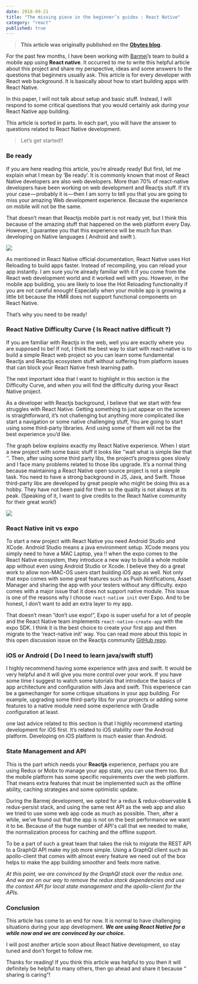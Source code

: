 ```yaml
---
date: 2018-09-21
title: "The missing piece in the beginner’s guides : React Native"
category: "react"
published: true
---
```


> **This article was originally published on the** [**Obytes blog**](https://www.obytes.com/blog/)**.**

For the past few months, I have been working with [Barmej](https://www.barmej.com/)’s team to build a mobile app using **React native**. It occurred to me to write this helpful article about this project and share my perspective, ideas and some answers to the questions that beginners usually ask. This article is for every developer with React web background. It is basically about how to start building apps with React Native.

In this paper, I will not talk about setup and basic stuff. Instead, I will respond to some critical questions that you would certainly ask during your React Native app building.

This article is sorted in parts. In each part, you will have the answer to questions related to React Native development.

> Let’s get started!!

### Be ready

If you are here reading this article, you’re already ready! But first, let me explain what I mean by ‘Be ready’. It is commonly known that most of React Native developers are also web developers. More than 70% of react-native developers have been working on web development and Reactjs stuff. If it’s your case — probably it is — then I am sorry to tell you that you are going to miss your amazing Web development experience. Because the experience on mobile will not be the same.

That doesn’t mean that Reactjs mobile part is not ready yet, but I think this because of the amazing stuff that happened on the web platform every Day. However, I guarantee you that this experience will be much fun than developing on Native languages ( Android and swift ).

![](https://cdn-images-1.medium.com/max/1600/0*T48w-NkE2rLKV4m5)

As mentioned in React Native official documentation, React Native uses Hot Reloading to build apps faster. Instead of recompiling, you can reload your app instantly. I am sure you’re already familiar with it if you come from the React web development world and it worked well with you. However, in the mobile app building, you are likely to lose the Hot Reloading functionality if you are not careful enough! Especially when your mobile app is growing a little bit because the HMR does not support functional components on React Native.

That’s why you need to be ready!

### React Native Difficulty Curve ( Is React native difficult ?)

If you are familiar with Reactjs in the web, well you are exactly where you are supposed to be! If not, I think the best way to start with react-native is to build a simple React web project so you can learn some fundamental Reactjs and Reactjs ecosystem stuff without suffering from platform issues that can block your React Native fresh learning path.

The next important idea that I want to highlight in this section is the Difficulty Curve, and when you will find the difficulty during your React Native project.

As a developer with Reactjs background, I believe that we start with few struggles with React Native. Getting something to just appear on the screen is straightforward, it’s not challenging but anything more complicated like start a navigation or some native challenging stuff, You are going to start using some third-party libraries. And using some of them will not be the best experience you’d like.

The graph below explains exactly my React Native experience. When I start a new project with some basic stuff it looks like ‘’wait what is simple like that ‘’. Then, after using some third party libs, the project’s progress goes slowly and I face many problems related to those libs upgrade. It’s a normal thing because maintaining a React Native open source project is not a simple task. You need to have a strong background in JS, Java, and Swift. Those third-party libs are developed by great people who might be doing this as a hobby. They have not been paid for them so the quality is not always at its peak. (Speaking of it, I want to give credits to the React Native community for their great work!)

![](https://cdn-images-1.medium.com/max/1600/1*W7U6g5wrfqlNIp2i0jlHeA.png)

### React Native init vs expo

To start a new project with React Native you need Android Studio and XCode. Android Studio means a java environment setup. XCode means you simply need to have a MAC Laptop, yea !! when the expo comes to the React Native ecosystem, they introduce a new way to build a whole mobile app without even using Android Studio or Xcode. I believe they do a great work to allow non-MAC-OS users start building iOS app as well. Not only that expo comes with some great features such as Push Notifications, Asset Manager and sharing the app with your testers without any difficulty. expo comes with a major issue that it does not support native module. This issue is one of the reasons why I choose `react-native init` over Expo. And to be honest, I don’t want to add an extra layer to my app.

That doesn’t mean ”don’t use expo!”, Expo is super useful for a lot of people and the React Native team implements `react-native-create-app` with the expo SDK. I think it is the best choice to create your first app and then migrate to the ‘react-native init’ way. You can read more about this topic in this open discussion issue on the Reactjs community [GitHub repo](https://github.com/react-community/create-react-native-app/issues/516).

### iOS or Android ( Do I need to learn java/swift stuff)

I highly recommend having some experience with java and swift. It would be very helpful and it will give you more control over your work. If you have some time I suggest to watch some tutorials that introduce the basics of app architecture and configuration with Java and swift. This experience can be a gamechanger for some critique situations in your app building. For example, upgrading some third-party libs for your projects or adding some features to a native module need some experience with Gradle configuration at least.

one last advice related to this section is that I highly recommend starting development for iOS first. It’s related to iOS stability over the Android platform. Developing on iOS platform is much easier than Android.

### State Management and API

This is the part which needs your **Reactjs** experience, perhaps you are using Redux or Mobx to manage your app state, you can use them too. But the mobile platform has some specific requirements over the web platform. That means extra features that must be implemented such as the offline ability, caching strategies and some optimistic update.

During the Barmej development, we opted for a redux & redux-observable & redux-persist stack, and using the same rest API as the web app and also we tried to use some web app code as much as possible. Then, after a while, we’ve found out that the app is not on the best performance we want it to be. Because of the huge number of API's call that we needed to make, the normalization process for caching and the offline support.

To be a part of such a great team that takes the risk to migrate the REST API to a GraphQl API make my job more simple. Using a GraphQl client such as apollo-client that comes with almost every feature we need out of the box helps to make the app building smoother and feels more native.

_At this point, we are convinced by the GraphQl stack over the redux one. And we are on our way to remove the redux stack dependencies and use the context API for local state management and the apollo-client for the APIs._

### Conclusion

This article has come to an end for now. It is normal to have challenging situations during your app development. **_We are using React Native for a while now and we are convinced by our choice._**

I will post another article soon about React Native development, so stay tuned and don’t forget to follow me.

Thanks for reading! If you think this article was helpful to you then it will definitely be helpful to many others, then go ahead and share it because “ sharing is caring”!
